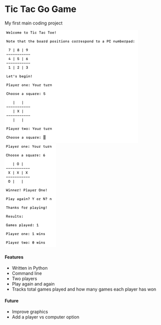 # Tic Tac Go Game

My first main coding project

![Example image one](/img/example_image_one.png)![Example image two](/img/example_image_two.png)

#### Features

- Written in Python
- Command line
- Two players
- Play again and again
- Tracks total games played and how many games each player has won

#### Future

- Improve graphics
- Add a player vs computer option